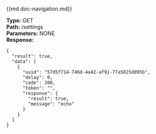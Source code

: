 {{md  doc-navigation.md}}

**Type:** GET<br>
**Path:** /settings<br>
**Parameters:** NONE<br>
**Response:**<br>
```shell
{
  "result": true,
  "data": [
    {
      "uuid": "57d5f714-746d-4a42-af91-77a5825d095b",
      "delay": 0,
      "code": 200,
      "token": "",
      "response": {
        "result": true,
        "message": "echo"
      }
    }
  ]
}
```
